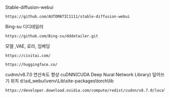 Stable-diffusion-webui
```
https://github.com/AUTOMATIC1111/stable-diffusion-webui
```

Bing-su 디디테일러
```
https://github.com/Bing-su/dddetailer.git
```

모델 ,VAE, 로라, 임베딩
```
https://civitai.com/
```
```
https://huggingface.co/
```

cudnn/v8.7.0 연산속도 향상 cuDNN(CUDA Deep Nural Network Library)
덮어쓰기 위치 d:\sd_webui\venv\Lib\site-packages\torch\lib
```
https://developer.download.nvidia.com/compute/redist/cudnn/v8.7.0/local_installers/11.8/
```
